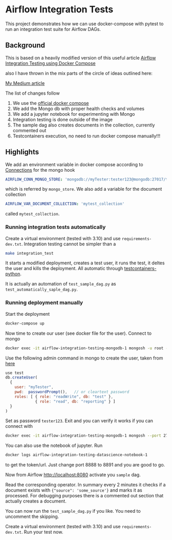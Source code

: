 # Airflow Integration Tests

This project demonstrates how we can use docker-compose with pytest to run an integration test suite for Airflow DAGs.

## Background

This is based on a heavily modified version of this useful article
[Airflow Integration Testing using Docker Compose](https://selectfrom.dev/airflow-integration-testing-d7bfa510f8f0)

also I have thrown in the mix parts of the circle of ideas outlined here:

[My Medium article](https://medium.com/@fithis2001/remarks-on-setting-up-celery-flower-rabbitmq-for-airflow-d8553267110e)

The list of changes follow

1. We use the [official docker compose](https://airflow.apache.org/docs/apache-airflow/stable/howto/docker-compose/index.html#fetching-docker-compose-yaml) 
2. We add the Mongo db with proper health checks and volumes
3. We add a jupyter notebook for experimenting with Mongo
4. Integration testing is done outside of the image
5. The sample dag also creates documents in the collection, currently commented out
6. Testcontainers execution, no need to run docker compose manually!!!

## Highlights

We add an environment variable in docker compose according to [Connections](https://airflow.apache.org/docs/apache-airflow/stable/howto/connection.html)
for the mongo hook

```yaml
AIRFLOW_CONN_MONGO_STORE: 'mongodb://myTester:tester123@mongodb:27017/test?authSource=test'
```

which is referred by `mongo_store`. We also add a variable for the document collection

```yaml
AIRFLOW_VAR_DOCUMENT_COLLECTION: 'mytest_collection'
```

called `mytest_collection`.

### Running integration tests automatically

Create a virtual environment (tested with 3.10) and use `requirements-dev.txt`. Integration testing cannot be 
simpler than a

```sh
make integration_test
```

It starts a modified deployment, creates a test user, it runs the test, it deltes the user and kills the deployment.
All automatic through [testcontainers-python](https://github.com/testcontainers/testcontainers-python/).

It is actually an automation of `test_sample_dag.py` as `test_automatically_saple_dag.py`.


### Running deployment manually

Start the deployment

```sh
docker-compose up
```

Now time to create our user (see docker file for the user). Connect to mongo

```sh
docker exec -it airflow-integration-testing-mongodb-1 mongosh -u root -p example
```

Use the following admin command in mongo to create the user, taken from [here](https://www.mongodb.com/docs/manual/tutorial/create-users/)

```javascript
use test
db.createUser(
  {
    user: "myTester",
    pwd:  passwordPrompt(),   // or cleartext password
    roles: [ { role: "readWrite", db: "test" },
             { role: "read", db: "reporting" } ]
  }
)
```

Set as password `tester123`. Exit and you can verify it works if you can connect with

```sh
docker exec -it airflow-integration-testing-mongodb-1 mongosh --port 27017 -u "myTester" --authenticationDatabase "test" -p
```

You can also use the notebook of jupyter. Run

```sh 
docker logs airflow-integration-testing-datascience-notebook-1
```

to get the token/url. Just change port 8888 to 8891 and you are good to go.

Now from Airflow [http://localhost:8080](http://localhost:8080) activate you `sample` dag.

Read the corresponding operator. In summary every 2 minutes it checks if a document exists with `{"source": 'some_source'}`
and marks it as processed. For debugging purposes there is a commented out section that actually creates a document.

You can now run the `test_sample_dag.py` if you like. You need to uncomment the skipping.

Create a virtual environment (tested with 3.10) and use `requirements-dev.txt`. Run your test now.